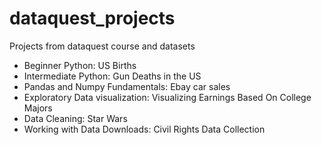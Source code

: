 # dataquest_projects
Projects from dataquest course and datasets


- Beginner Python: US Births
- Intermediate Python: Gun Deaths in the US
- Pandas and Numpy Fundamentals: Ebay car sales
- Exploratory Data visualization: Visualizing Earnings Based On College Majors
- Data Cleaning: Star Wars
- Working with Data Downloads: Civil Rights Data Collection
